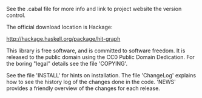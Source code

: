 See the .cabal file for more info and link to project website the version
control.

The official download location is Hackage:

<http://hackage.haskell.org/package/hit-graph>

This library is free software, and is committed to software freedom. It is
released to the public domain using the CC0 Public Domain Dedication. For the
boring "legal" details see the file 'COPYING'.

See the file 'INSTALL' for hints on installation. The file 'ChangeLog' explains
how to see the history log of the changes done in the code. 'NEWS' provides a
friendly overview of the changes for each release.
